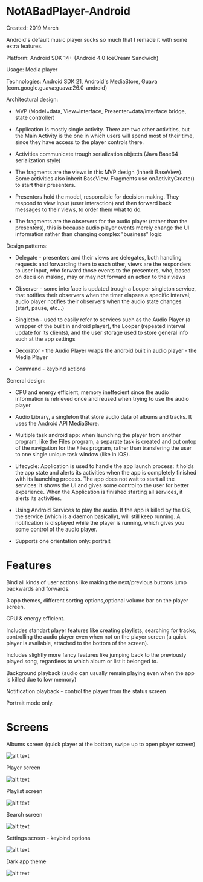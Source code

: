 # NotABadPlayer-Android

Created: 2019 March

Android's default music player sucks so much that I remade it with some extra features.

Platform: Android SDK 14+ (Android 4.0 IceCream Sandwich)

Usage: Media player

Technologies: Android SDK 21, Android's MediaStore, Guava (com.google.guava:guava:26.0-android)

Architectural design:

* MVP (Model=data, View=interface, Presenter=data/interface bridge, state controller)

* Application is mostly single activity. There are two other activities, but the Main Activity is the one in which users will spend most of their time, since they have access to the player controls there.

* Activities communicate trough serialization objects (Java Base64 serialization style)

* The fragments are the views in this MVP design (inherit BaseView). Some activities also inherit BaseView. Fragments use onActivityCreate() to start their presenters.

* Presenters hold the model, responsible for decision making. They respond to view input (user interaction) and then forward back messages to their views, to order them what to do.

* The fragments are the observers for the audio player (rather than the presenters), this is because audio player events merely change the UI information rather than changing complex "business" logic

Design patterns:

* Delegate - presenters and their views are delegates, both handling requests and forwarding them to each other, views are the responders to user input, who forward those events to the presenters, who, based on decision making, may or may not forward an action to their views

* Observer - some interface is updated trough a Looper singleton service, that notifies their observers when the timer elapses a specific interval; audio player notifies their observers when the audio state changes (start, pause, etc...)

* Singleton - used to easily refer to services such as the Audio Player (a wrapper of the built in android player), the Looper (repeated interval update for its clients), and the user storage used to store general info such at the app settings

* Decorator - the Audio Player wraps the android built in audio player - the Media Player

* Command - keybind actions

General design:

* CPU and energy efficient, memory ineffecient since the audio information is retrieved once and reused when trying to use the audio player

* Audio Library, a singleton that store audio data of albums and tracks. It uses the Android API MediaStore.

* Multiple task android app: when launching the player from another program, like the Files program, a separate task is created and put ontop of the navigation for the Files program, rather than transfering the user to one single unique task window (like in iOS).

* Lifecycle: Application is used to handle the app launch process: it holds the app state and alerts its activities when the app is completely finished with its launching process. The app does not wait to start all the services: it shows the UI and gives some control to the user for better experience. When the Application is finished starting all services, it alerts its activities.

* Using Android Services to play the audio. If the app is killed by the OS, the service (which is a daemon basically), will still keep running. A notification is displayed while the player is running, which gives you some control of the audio player.

* Supports one orientation only: portrait

# Features

Bind all kinds of user actions like making the next/previous buttons jump backwards and forwards.

3 app themes, different sorting options,optional volume bar on the player screen.

CPU & energy efficient.

Includes standart player features like creating playlists, searching for tracks, controlling the audio player even when not on the player screen (a quick player is available, attached to the bottom of the screen).

Includes slightly more fancy features like jumping back to the previously played song, regardless to which album or list it belonged to.

Background playback (audio can usually remain playing even when the app is killed due to low memory)

Notification playback - control the player from the status screen

Portrait mode only.

# Screens

Albums screen (quick player at the bottom, swipe up to open player screen)

![alt text](https://github.com/felixisto/NotABadPlayer-Android/blob/master/About/scrn1.jpg)

Player screen

![alt text](https://github.com/felixisto/NotABadPlayer-Android/blob/master/About/scrn2.jpg)

Playlist screen

![alt text](https://github.com/felixisto/NotABadPlayer-Android/blob/master/About/scrn3.jpg)

Search screen

![alt text](https://github.com/felixisto/NotABadPlayer-Android/blob/master/About/scrn4.jpg)

Settings screen - keybind options

![alt text](https://github.com/felixisto/NotABadPlayer-Android/blob/master/About/scrn5.jpg)

Dark app theme

![alt text](https://github.com/felixisto/NotABadPlayer-Android/blob/master/About/scrn6.jpg)
